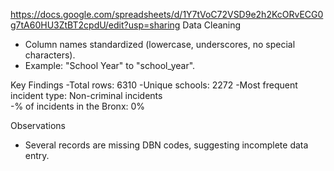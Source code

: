 https://docs.google.com/spreadsheets/d/1Y7tVoC72VSD9e2h2KcORvECG0g7tA60HU3ZtBT2cpdU/edit?usp=sharing
Data Cleaning
- Column names standardized (lowercase, underscores, no special characters).
- Example: "School Year" to "school_year".

Key Findings
-Total rows: 6310 
-Unique schools: 2272 
-Most frequent incident type: Non-criminal incidents  
-% of incidents in the Bronx: 0%  

Observations 
- Several records are missing DBN codes, suggesting incomplete data entry.

